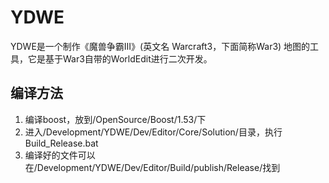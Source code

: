 YDWE
====

YDWE是一个制作《魔兽争霸III》(英文名 Warcraft3，下面简称War3) 地图的工具，它是基于War3自带的WorldEdit进行二次开发。


编译方法
----

1. 编译boost，放到/OpenSource/Boost/1.53/下
2. 进入/Development/YDWE/Dev/Editor/Core/Solution/目录，执行Build_Release.bat
3. 编译好的文件可以在/Development/YDWE/Dev/Editor/Build/publish/Release/找到
